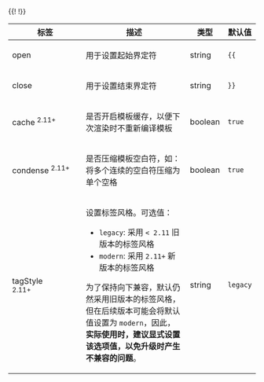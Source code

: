 <table class="layui-table">
  <colgroup>
    <col width="150">
    <col>
  </colgroup>
  <thead>
    <tr>
      <th>标签</th>
      <th>描述</th>
      <th>类型</th>
      <th>默认值</th>
    </tr>
  </thead>
  <tbody>{{!
    <tr>
<td>open</td>
<td>

用于设置起始界定符

</td>
<td>string</td>
<td>

`{{`

</td>
    </tr>
    <tr>
<td>close</td>
<td>

用于设置结束界定符

</td>
<td>string</td>
<td>

`}}`

</td>
    </tr>
    <tr>
<td>cache <sup>2.11+</sup></td>
<td>

是否开启模板缓存，以便下次渲染时不重新编译模板

</td>
<td>boolean</td>
<td>

`true`

</td>
    </tr>
    <tr>
<td>condense <sup>2.11+</sup></td>
<td>

是否压缩模板空白符，如：将多个连续的空白符压缩为单个空格

</td>
<td>boolean</td>
<td>

`true`

</td>
    </tr>
    <tr>
<td>tagStyle<br><sup>2.11+</sup></td>
<td>

设置标签风格。可选值：

- `legacy`: 采用 `< 2.11` 旧版本的标签风格
- `modern`: 采用 `2.11+` 新版本的标签风格

为了保持向下兼容，默认仍然采用旧版本的标签风格，但在后续版本可能会将默认值设置为 `modern`，因此，**实际使用时，建议显式设置该选项值，以免升级时产生不兼容的问题**。

</td>
<td>string</td>
<td>

`legacy`

</td>
    </tr>
  </tbody>!}}
</table>
